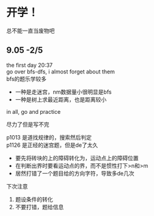 # 开学！
总不能一直当废物吧
## 9.05 -2/5
the first day 20:37  
go over bfs-dfs, i almost forget about them  
bfs的题乐学较多  
* 一种是走迷宫，nm数据量小很明显是bfs
* 一种是树上求最近距离，也是距离较小  

in all, go and practice  
  
尽力了但是写不完  

p1013 是道找规律的，搜索然后判定  
p1126 是正经的迷宫题，但是de了太久  
* 要先将砖块的上的障碍转化为，运动点上的障碍位置
* 在判断出界时要看运动点的界，而不是惯性打下>n和>m
* 居然打错了一个题目给的方向字符，导致多de几次  

下次注意  
1. 题设条件的转化
2. 不要打错，题给信息

